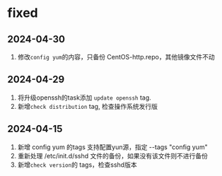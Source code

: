 # fixed
## 2024-04-30
1. 修改`config yum`的内容，只备份 CentOS-http.repo，其他镜像文件不动

## 2024-04-29
1. 将升级openssh的task添加 `update openssh` tag.
2. 新增`check distribution` tag, 检查操作系统发行版

## 2024-04-15 
1. 新增 config yum 的tags
支持配置yun源，指定 --tags "config yum"
2. 重新处理 /etc/init.d/sshd 文件的备份，如果没有该文件则不进行备份
3. 新增`check version`的 tags，检查sshd版本